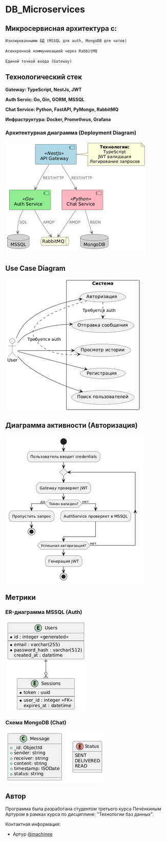 # DB_Microservices

## Микросервисная архитектура с:

    Изолированными БД (MSSQL для auth, MongoDB для чатов)

    Асинхронной коммуникацией через RabbitMQ

    Единой точкой входа (Gateway)

## Технологический стек

 **Gateway: TypeScript, NestJs, JWT**

 **Auth Servic: Go, Gin, GORM, MSSQL**

 **Chat Service: Python, FastAPI, PyMongo, RabbitMQ**

 **Инфраструктура: Docker, Prometheus, Grafana**

### Архитектурная диаграмма (Deployment Diagram)

  ![Deployment Diagram](./img/Deployment%20Diagram.png)

## Use Case Diagram

  ![Use Case Diagram](./img/useCase.png)

## Диаграмма активности (Авторизация)

  ![Диаграмма активности (Авторизация)](./img/activity.png)

## Метрики

### ER-диаграмма MSSQL (Auth)

  ![ER-диаграмма MSSQL (Auth)](./img/er.png)

### Схема MongoDB (Chat)

  ![Схема MongoDB (Chat)](./img/er_message.png)

## Автор

Программа была разработана студентом третьего курса Печёнкиным Артуром в рамках курса по дисциплине: "Технологии баз данных".

Контактная информация:

- Артур [@machinee](https://github.com/freeeakn)
